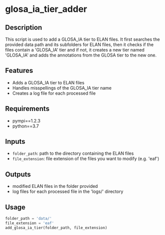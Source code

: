 # glosa_ia_tier_adder

## Description
This script is used to add a GLOSA_IA tier to ELAN files. It first searches the provided data path and its subfolders for ELAN files, then it checks if the files contain a 'GLOSA_IA' tier and if not, it creates a new tier named 'GLOSA_IA' and adds the annotations from the GLOSA tier to the new one.

## Features
- Adds a GLOSA_IA tier to ELAN files
- Handles misspellings of the GLOSA_IA tier name
- Creates a log file for each processed file

## Requirements
- pympi==1.2.3
- python==3.7

## Inputs
- `folder_path`: path to the directory containing the ELAN files
- `file_extension`: file extension of the files you want to modify (e.g. 'eaf')

## Outputs
- modified ELAN files in the folder provided
- log files for each processed file in the 'logs/' directory

## Usage
```python
folder_path = 'data/'
file_extension = 'eaf'
add_glosa_ia_tier(folder_path, file_extension)
